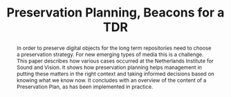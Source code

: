 ---
abstract: In order to preserve digital objects for the long term repositories need
  to choose a preservation strategy. For new emerging types of media this is a challenge.
  This paper describes how various cases occurred at the Netherlands Institute for
  Sound and Vision. It shows how preservation planning helps management in putting
  these matters in the right context and taking informed decisions based on knowing
  what we know now. It concludes with an overview of the content of a Preservation
  Plan, as has been implemented in practice.
creators:
- Steeman, Marjolein
date: null
document_url: https://services.phaidra.univie.ac.at/api/object/o:1080499/download
grand_parent: iPRES
institutions: []
keywords: []
landing_page_url: https://phaidra.univie.ac.at/o:1080499
language: eng
layout: publication
license: CC BY 4.0 International
notes_url: null
parent: iPRES 2019
publication_type: paper
size: 320069
slides_url: null
source_name: iPRES
title: 'Preservation Planning, Beacons for a TDR '
year: 2019
---
